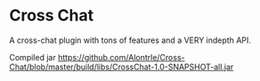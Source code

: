 # Cross Chat
 A cross-chat plugin with tons of features and a VERY indepth API.

Compiled jar https://github.com/Alontrle/Cross-Chat/blob/master/build/libs/CrossChat-1.0-SNAPSHOT-all.jar
